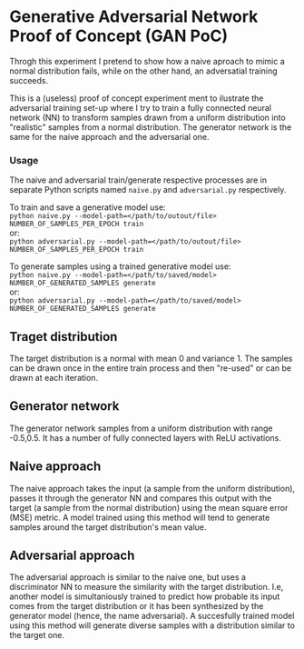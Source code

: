 # Generative Adversarial Network Proof of Concept (GAN PoC)
Throgh this experiment I pretend to show how a naive aproach to mimic a
normal distribution fails, while on the other hand, an adversatial training succeeds.

This is a (useless) proof of concept experiment ment to ilustrate the adversarial training
set-up where I try to train a fully connected neural network (NN) to transform samples
drawn from a uniform distribution into "realistic" samples from a normal distribution.
The generator network is the same for the naive approach and the adversarial one.

### Usage
The naive and adversarial train/generate respective processes are in separate Python
scripts named `naive.py` and `adversarial.py` respectively.

To train and save a generative model use:  
`python naive.py --model-path=</path/to/outout/file> NUMBER_OF_SAMPLES_PER_EPOCH train`  
or:  
`python adversarial.py --model-path=</path/to/outout/file> NUMBER_OF_SAMPLES_PER_EPOCH train`

To generate samples using a trained generative model use:  
`python naive.py --model-path=</path/to/saved/model> NUMBER_OF_GENERATED_SAMPLES generate`  
or:  
`python adversarial.py --model-path=</path/to/saved/model> NUMBER_OF_GENERATED_SAMPLES generate`  

## Traget distribution
The target distribution is a normal with mean 0 and variance 1.
The samples can be drawn once in the entire train process and then "re-used" or
can be drawn at each iteration.

## Generator network
The generator network samples from a uniform distribution with range -0.5,0.5.
It has a number of fully connected layers with ReLU activations.

## Naive approach
The naive approach takes the input (a sample from the uniform distribution),
passes it through the generator NN and compares this output with the target
(a sample from the normal distribution) using the mean square error (MSE) metric.
A model trained using this method will tend to generate samples around the
target distribution's mean value.

## Adversarial approach
The adversarial approach is similar to the naive one, but uses a discriminator NN
to measure the similarity with the target distribution.
I.e, another model is simultaniously trained to predict how probable its input
comes from the target distribution or it has been synthesized by the generator model
(hence, the name adversarial).
A succesfully trained model using this method will generate diverse samples with
a distribution similar to the target one.

